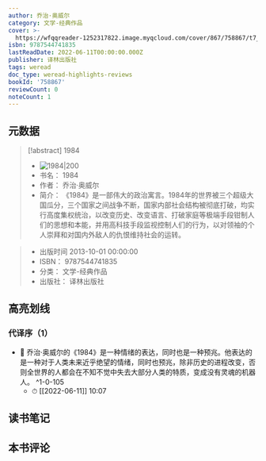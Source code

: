 ```yaml
---
author: 乔治·奥威尔
category: 文学-经典作品
cover: >-
  https://wfqqreader-1252317822.image.myqcloud.com/cover/867/758867/t7_758867.jpg
isbn: 9787544741835
lastReadDate: 2022-06-11T00:00:00.000Z
publisher: 译林出版社
tags: weread
doc_type: weread-highlights-reviews
bookId: '758867'
reviewCount: 0
noteCount: 1
---
```


## 元数据

> [!abstract] 1984
> - ![ 1984|200](https://wfqqreader-1252317822.image.myqcloud.com/cover/867/758867/t7_758867.jpg)
> - 书名： 1984
> - 作者： 乔治·奥威尔
> - 简介：     《1984》是一部伟大的政治寓言。1984年的世界被三个超级大国瓜分，三个国家之间战争不断，国家内部社会结构被彻底打破，均实行高度集权统治，以改变历史、改变语言、打破家庭等极端手段钳制人们的思想和本能，并用高科技手段监视控制人们的行为，以对领袖的个人崇拜和对国内外敌人的仇恨维持社会的运转。

> - 出版时间 2013-10-01 00:00:00
> - ISBN： 9787544741835
> - 分类： 文学-经典作品
> - 出版社： 译林出版社

## 高亮划线

### 代译序（1）


- 📌 乔治·奥威尔的《1984》是一种情绪的表达，同时也是一种预兆。他表达的是一种对于人类未来近乎绝望的情绪，同时也预兆，除非历史的进程改变，否则全世界的人都会在不知不觉中失去大部分人类的特质，变成没有灵魂的机器人。 ^1-0-105
    - ⏱ [[2022-06-11]]  10:07 
## 读书笔记

## 本书评论

